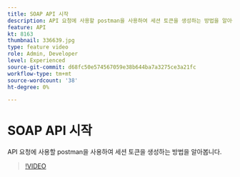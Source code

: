 ```yaml
---
title: SOAP API 시작
description: API 요청에 사용할 postman을 사용하여 세션 토큰을 생성하는 방법을 알아봅니다
feature: API
kt: 8163
thumbnail: 336639.jpg
type: feature video
role: Admin, Developer
level: Experienced
source-git-commit: d68fc50e574567059e38b644ba7a3275ce3a21fc
workflow-type: tm+mt
source-wordcount: '38'
ht-degree: 0%

---
```



# SOAP API 시작

API 요청에 사용할 postman을 사용하여 세션 토큰을 생성하는 방법을 알아봅니다.

>[!VIDEO](https://video.tv.adobe.com/v/336639?quality=12)
